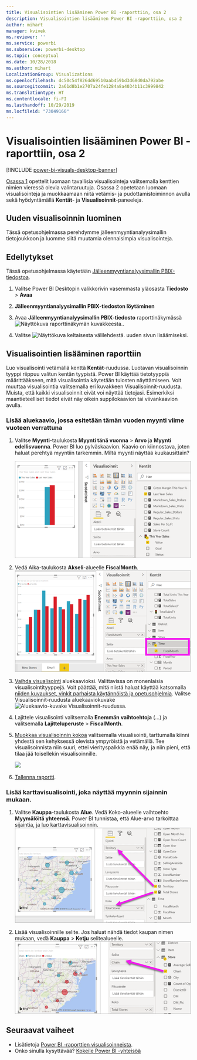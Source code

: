 ```yaml
---
title: Visualisointien lisääminen Power BI -raporttiin, osa 2
description: Visualisointien lisääminen Power BI -raporttiin, osa 2
author: mihart
manager: kvivek
ms.reviewer: ''
ms.service: powerbi
ms.subservice: powerbi-desktop
ms.topic: conceptual
ms.date: 10/28/2018
ms.author: mihart
LocalizationGroup: Visualizations
ms.openlocfilehash: dc50c54f826dd695b0aab459bd3d68d0da792abe
ms.sourcegitcommit: 2a61d8b1e2707a24fe1284a8a4034b11c3999842
ms.translationtype: HT
ms.contentlocale: fi-FI
ms.lasthandoff: 10/29/2019
ms.locfileid: "73049160"
---
```

# <a name="part-2-add-visualizations-to-a-power-bi-report"></a>Visualisointien lisääminen Power BI -raporttiin, osa 2

[!INCLUDE [power-bi-visuals-desktop-banner](../includes/power-bi-visuals-desktop-banner.md)]

[Osassa 1](power-bi-report-add-visualizations-i.md) opettelit luomaan tavallisia visualisointeja valitsemalla kenttien nimien vieressä olevia valintaruutuja.  Osassa 2 opetetaan luomaan visualisointeja ja muokkaamaan niitä vetämis- ja pudottamistoiminnon avulla sekä hyödyntämällä **Kentät**- ja **Visualisoinnit**-paneeleja.


## <a name="create-a-new-visualization"></a>Uuden visualisoinnin luominen
Tässä opetusohjelmassa perehdymme jälleenmyyntianalyysimallin tietojoukkoon ja luomme siitä muutamia olennaisimpia visualisointeja.

## <a name="prerequisites"></a>Edellytykset

Tässä opetusohjelmassa käytetään [Jälleenmyyntianalyysimallin PBIX-tiedostoa](http://download.microsoft.com/download/9/6/D/96DDC2FF-2568-491D-AAFA-AFDD6F763AE3/Retail%20Analysis%20Sample%20PBIX.pbix).

1. Valitse Power BI Desktopin valikkorivin vasemmasta yläosasta **Tiedosto** > **Avaa**
   
2. **Jälleenmyyntianalyysimallin PBIX-tiedoston löytäminen**

1. Avaa **Jälleenmyyntianalyysimallin PBIX-tiedosto** raporttinäkymässä ![Näyttökuva raporttinäkymän kuvakkeesta.](media/power-bi-visualization-kpi/power-bi-report-view.png).

1. Valitse ![Näyttökuva keltaisesta välilehdestä.](media/power-bi-visualization-kpi/power-bi-yellow-tab.png) uuden sivun lisäämiseksi.

## <a name="add-visualizations-to-the-report"></a>Visualisointien lisääminen raporttiin

Luo visualisointi vetämällä kenttä **Kentät**-ruudussa. Luotavan visualisoinnin tyyppi riippuu valitun kentän tyypistä. Power BI käyttää tietotyyppiä määrittääkseen, mitä visualisointia käytetään tulosten näyttämiseen. Voit muuttaa visualisointia valitsemalla eri kuvakkeen Visualisoinnit-ruudusta. Muista, että kaikki visualisoinnit eivät voi näyttää tietojasi. Esimerkiksi maantieteelliset tiedot eivät näy oikein suppilokaavion tai viivankaavion avulla. 


### <a name="add-an-area-chart-that-looks-at-this-years-sales-compared-to-last-year"></a>Lisää aluekaavio, jossa esitetään tämän vuoden myynti viime vuoteen verrattuna

1. Valitse **Myynti**-taulukosta **Myynti tänä vuonna** > **Arvo** ja **Myynti edellisvuonna**. Power BI luo pylväskaavion.  Kaavio on kiinnostava, joten haluat perehtyä myyntiin tarkemmin. Miltä myynti näyttää kuukausittain?  
   
   ![Näyttökuva, jossa näkyy pylväskaavio](media/power-bi-report-add-visualizations-ii/power-bi-start.png)

2. Vedä Aika-taulukosta **Akseli**-alueelle **FiscalMonth**.  
   ![Näyttökuva, jossa näkyy pylväskaavio, jonka akselina on FiscalMonth](media/power-bi-report-add-visualizations-ii/power-bi-fiscalmonth.png)

3. [Vaihda visualisointi](power-bi-report-change-visualization-type.md) aluekaavioksi.  Valittavissa on monenlaisia visualisointityyppejä. Voit päättää, mitä niistä haluat käyttää katsomalla [niiden kuvaukset, vinkit parhaista käytännöistä ja opetusohjelmia](power-bi-visualization-types-for-reports-and-q-and-a.md). Valitse Visualisoinnit-ruudusta aluekaaviokuvake ![Aluekaavio-kuvake Visualisoinnit-ruudussa](media/power-bi-report-add-visualizations-ii/power-bi-area-chart.png).

4. Lajittele visualisointi valitsemalla **Enemmän vaihtoehtoja** (...) ja valitsemalla **Lajitteluperuste** >  **FiscalMonth**.

5. [Muokkaa visualisoinnin kokoa](power-bi-visualization-move-and-resize.md) valitsemalla visualisointi, tarttumalla kiinni yhdestä sen kehyksessä olevista ympyröistä ja vetämällä. Tee visualisoinnista niin suuri, ettei vierityspalkkia enää näy, ja niin pieni, että tilaa jää toisellekin visualisoinnille.
   
   ![](media/power-bi-report-add-visualizations-ii/pbi_part2_7b.png)
6. [Tallenna raportti](../service-report-save.md).

### <a name="add-a-map-visualization-that-looks-at-sales-by-location"></a>Lisää karttavisualisointi, joka näyttää myynnin sijainnin mukaan.

1. Valitse **Kauppa**-taulukosta **Alue**. Vedä Koko-alueelle vaihtoehto **Myymälöitä yhteensä**. Power BI tunnistaa, että Alue-arvo tarkoittaa sijaintia, ja luo karttavisualisoinnin.  
   ![Aluekaavio](media/power-bi-report-add-visualizations-ii/power-bi-map1.png)

2. Lisää visualisoinnille selite.  Jos haluat nähdä tiedot kaupan nimen mukaan, vedä **Kauppa** > **Ketju** selitealueelle.  
   ![](media/power-bi-report-add-visualizations-ii/power-bi-chain.png)

## <a name="next-steps"></a>Seuraavat vaiheet
* Lisätietoja [Power BI -raporttien visualisoinneista](power-bi-report-visualizations.md).  
* Onko sinulla kysyttävää? [Kokeile Power BI -yhteisöä](http://community.powerbi.com/)

